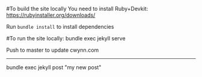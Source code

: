 #To build the site locally
You need to install Ruby+Devkit: https://rubyinstaller.org/downloads/

Run `bundle install` to install dependencies

#To run the site locally:
bundle exec jekyll serve

Push to master to update cwynn.com

---

bundle exec jekyll post "my new post"
